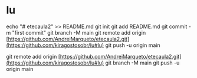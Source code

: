 # lu
echo "# etecaula2" >> README.md
git init
git add README.md
git commit -m "first commit"
git branch -M main
git remote add origin [https://github.com/AndreiMarqueto/etecaula2.git](https://github.com/kiragostosobr/lu#lu)
git push -u origin main

git remote add origin [https://github.com/AndreiMarqueto/etecaula2.git](https://github.com/kiragostosobr/lu#lu)
git branch -M main
git push -u origin main
